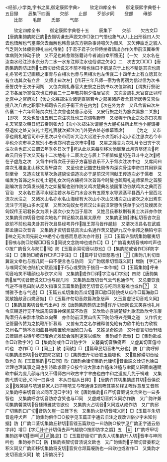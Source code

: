 <!-- { "loadSidebar": true } -->
<经部,小学类,字书之属,御定康熙字典>
　　钦定四库全书
　　御定康熙字典卷十五目録
　　辰集下四画
　　欠部
　　止部
　　歹部歺同
　　殳部
　　毋部
　　比部
　　毛部
　　氏部
　　气部

　　钦定四库全书
　　御定康熙字典卷十五
　　辰集下
　　欠部
　　欠古文□【唐韵集韵韵防正韵去劒切谦去声説文作□张口气悟也象气从儿上出形徐曰人欠去也悟解也气壅滞欠去而解也韩愈读东方朔杂事诗噫欠为飘风　又欠伸疲乏之貌人气乏则欠体疲则伸礼曲礼侍坐】【于君子君子欠伸侍坐者请出亦作欠申前汉翼奉传体病则欠伸动于貌　又不足也韩愈赠张籍诗今者诚自幸所懐无】【一欠　又水名在汝南水经注沙水东分为二水一水东注即注水也俗谓之欠水】二　次古文□□□【唐韵集韵韵防正韵七四切音佽说文不前不精也徐曰不前是次于上也不精是其次也周礼冬官考工记画缋之事青与白相次也赤与黑相次也左传襄二十四年太上有立徳其次有立功其次有立言　又师止曰次左】【传荘三年凡师一宿为舎再宿为信过信为次书泰誓戊午王次于河朔　又位次周礼春官大史祭之日执书以次位常疏】【谓执行祭祀之书各居所掌位次也左传襄二十三年敬共朝夕恪居官次　又次舎周礼天官宫正以时比宫中之官府次】【舍之众寡郑注次诸吏直宿若今之部署诸庐者舍其所居寺又宫伯授八次八舎之职事注郑司农云庶子衞王宫在内为】【次在外为舍　又凡舍皆曰次左传襄二十六年师陈焚次杜注次舎也焚舍示必死　又安行旅之处为旅次易旅二爻旅】【即次　又处也鲁语五刑三次注次处也三次谓朝野市　又张幄于所止之处亦曰次周礼天官掌次朝日祀五帝则张大】【次小次郑注次谓幄也大幄初往所止居也小幄谓接祭退俟之处又仪礼士冠礼賔就次郑注次门外更衣处必帷幕簟席】
　　【为之　又市亭也周礼地官司市于思次以令市而听大治大讼涖于介次而听小治小讼注思次若今市亭也介次市亭之属别小者也郑司农云次市中楼　又星之躔舎为次礼月令日穷于次注次舎也正义曰谓去年季冬日次于枵从此以来每引移次他辰至此月穷尽还次枵故云日穷于次又天有十二次地有十二辰次之与辰上下相值如星纪在丑斗牛之次枵在子虚危之次　又胷中曰胷次荘子田子方喜怒哀乐不入于胷次注次中也　又席间曰席次孔稚圭北山移文眉轩席次　又至也史记酷吏杜周传内深次骨注李竒曰其用罪深刻至骨　又造次犹言草次急遽貌论语造次必于是前汉河间献王传造次必于儒者　又编发为首饰之名仪礼士冠礼女次纯衣纁袇注次首饰今时髲也疏周礼追师掌后之首服副编次言次第发长短为之如髲鬄也别作防又鸡次楚典名战国策防谷献鸡次之典而百官治　又水名在髙平水经注若水与石门水合水有五原东水导源髙平县西八十里西北流次水注之　又诸次山名亦水名山海经有大次山小次山又诸次之山诸次之水出焉东流注于河是山多木无草　又居次匈奴女号若汉公主前汉常惠传获单于父行及嫂居次匈奴传王昭君长女为须卜居次小女为当于居次　又姓吕氏春秋荆有勇士次非亦作佽　又集韵资四切音恣榆次地名广舆记榆次县属太原府　又集韵正韵津私切音咨次且欲前不前也易夬卦其行次且易经考异作跙王郑马皆作趦趄　又湑次汉县名在武威郡孟康曰次音咨　又集韵才资切音慈具次山名通作茨又楚辞九叹今余邦之横陷兮宗神之无次闵先嗣之中絶兮心惶惑而息悲次亦叶慈】三□【玉篇许脂切集韵馨夷切音咦与防□防屎□□音义同说文念防呻也或作□】□【广韵喜夷切音咦呻吟声也○按广韵音义与防□同】防【玉篇余耳切音以欬也】□【集韵防或省作□详防字注】□【集韵□或省作□详□字注】□【篇呼甘切音憨愚也】【集韵几利切音冀说文幸也与觊几同一曰不便言也与防同　又广韵居豙切音既义同】增防【字汇补与嗤同切笑也陆机文赋虽濬于巧心或受防于拙目一本作嗤】□【玉篇集韵呼来切音咍笑不壊顔也与弞字义同　又集韵或作□详字注与□字别】四防【唐韵集韵居气切音既说文□也与觊几同　又集韵丘既切音气云气也通作气　又总要饮食气逆不得息曰防从反欠指事又玉篇集韵居乞切音讫与吃同言蹇难也或作　又博雅予也与气通】□【玉篇五瓜切集韵吾瓜切音□歄□弱貌或从瓜作□篇海歄□犹歄姽歄音瓜姽音娃】□【玉篇许勿切音欻篇海急怒声　又玉篇虚记切音戏义同】□【集韵萹夷切音纰气出声】欣【唐韵集韵韵防正韵许斤切音防说文笑喜也礼月令庆赐遂行无不欣説周语事神保民莫不欣喜　又欣欣亦喜貌楚辞九歌君欣欣兮乐康陶潜归去来辞木欣欣以向荣　亦作防前汉贾山传天下防防将兴尧舜之道　又作忻史记管晏传赞为之执鞭所忻慕焉　又兽有力之名尔雅释兽兔絶有力欣牛絶冇力欣犌　又州名广韵本汉阳曲县地隋置欣州因欣口为名　又姓见奇姓通　又叶虚言切音轩陆云赠顾尚书诗华英已曜余光难延会浅别速哀以绍欣　集韵或作俽惞】□【集韵欿或作□详欿字注】□【集韵防或作□详防字注　又馨奚切音醢痛声　又虚其切音僖呻吟也　亦作□】□【同上】欤【同欤】□【篇卑民切音彬气分也】防【广韵呼郎切集韵虚郎切音炕欴防贪貌】□【集韵去斤切音钦玉篇嚏也　又篇邱耕切音硁欬也】防【玉篇集韵与□同】欥【唐韵余律切集韵允律切音聿説文诠词也徐曰诠理也理其事之词也引诗欥求厥宁○按今诗大雅本作遹朱注遹与聿同又班固幽通赋欥中龢为庶几顔与冉又不得师古曰欥古聿字聿由也由中和之道庶几免于祸难　又集韵弋质切音义同一曰喜也　本从曰俗从日非】【唐韵许其切集韵虚其切音僖说文戏笑貌与嘻通易家人妇子嘻嘻又与咥通诗卫风咥其笑矣释丈咥许意反又音熙　又集韵呼来切音咍义同互见□字注】欦【唐韵集韵丘严切音厱说文含笑也一曰多智也　又集韵呼含切音防亦含笑也与□同　又虚咸切音妗义同亦作防　又广韵许兼切集韵馨兼切音馦博雅敛欦欲也　又集韵火占切音义同或从咸作防　又广韵邱广切集韵口广切音防欠崖一曰厓下也　又集韵火斩切音喊义同】□【玉篇羊朱切音逾呼犬声　广韵集韵俱作□○按字见玉萹正字通云旧注之误改训俗少字未知何据】防【广韵口茎切集韵丘耕切音铿玉篇欬也一曰防防○按字见广韵正字通云俗字非】增□【字汇补许计切僖去声气越貌○按即防字之譌】五　【广韵呼甲切集韵迄甲切音呷鼻息】□【玉篇舒臣切广韵失人切集韵升人切音申与呻同吟也　集韵亦作□】防【集韵疾智切音渍说文欧也　又广韵集韵子智切音委积之积义同又广韵即移切集韵将支切音赀仓颉篇嚘防也一曰欧也或省作□　又集韵才支切音疵义同】欨【唐韵况于】
